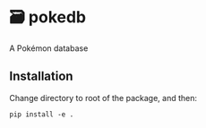 :card_file_box: pokedb
======================

A Pokémon database

## Installation

Change directory to root of the package, and then:

```
pip install -e .
```
